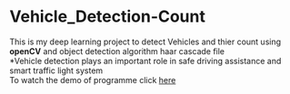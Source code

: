 # Vehicle_Detection-Count

This is my deep learning project to detect Vehicles and thier count using **openCV** and object detection algorithm haar cascade file <br>
*Vehicle detection plays an important role in safe driving assistance and smart traffic light system<br>
To watch the demo of programme click [here]()
